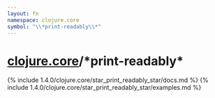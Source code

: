 ```yaml
---
layout: fn
namespace: clojure.core
symbol: "\\*print-readably\\*"
---
```


# [clojure.core](../)/\*print-readably\*

{% include 1.4.0/clojure.core/star_print_readably_star/docs.md %}
{% include 1.4.0/clojure.core/star_print_readably_star/examples.md %}

